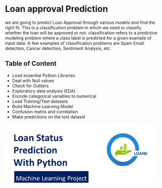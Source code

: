 # Loan approval Prediction

we are going to predict Loan Approval through various models and find the right fit. This is a classification problem in which we need to classify whether the loan will be approved or not. classification refers to a predictive modeling problem where a class label is predicted for a given example of input data. A few examples of classification problems are Spam Email detection, Cancer detection, Sentiment Analysis, etc.

## Table of Content

* Load essential Python Libraries
* Deal with Null values
* Check for Outliers
* Exploratory data analysis (EDA).
* Encode categorical variables to numerical
* Load Training/Test datasets
* Build Machine Learning Model
* Confusion matrix and correlation
* Make predictions on the test dataset

![alt text](https://github.com/vishwanathmuthuraman/Loan_approval_Prediction/blob/main/loan.png?raw=true)
